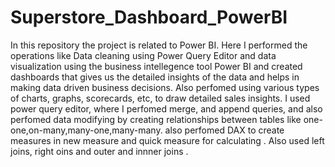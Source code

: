 # Superstore_Dashboard_PowerBI
In this repository the project is related to Power BI. Here I performed the operations like Data cleaning using Power Query Editor and data visualization using the business intellegence tool Power BI and created dashboards that gives us the detailed insights of the data and helps in making data driven business decisions. Also perfomed using various types of charts, graphs, scorecards, etc, to draw detailed sales insights. I used power query editor, where I perfomed merge, and append queries, and also perfomed data modifying by creating relationships between tables like one-one,on-many,many-one,many-many. also perfomed DAX to create measures in new measure and quick measure for calculating . Also used left joins, right oins and outer and innner joins .

